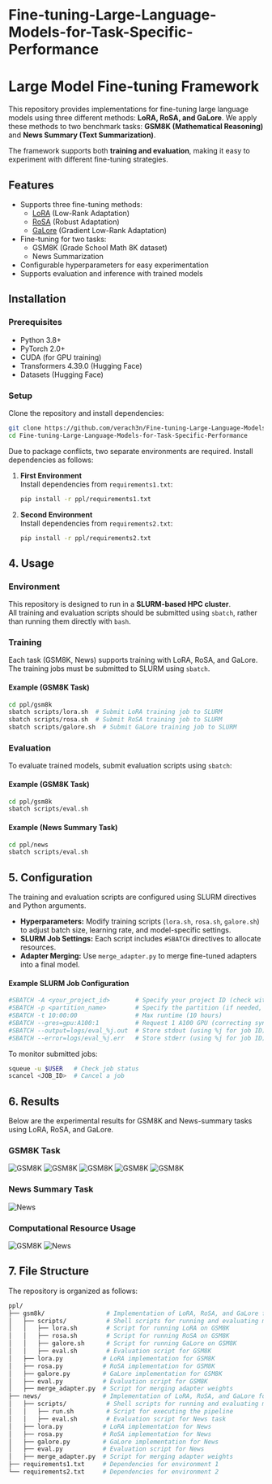 # Fine-tuning-Large-Language-Models-for-Task-Specific-Performance

# Large Model Fine-tuning Framework

This repository provides implementations for fine-tuning large language models using three different methods: **LoRA, RoSA, and GaLore**. We apply these methods to two benchmark tasks: **GSM8K (Mathematical Reasoning)** and **News Summary (Text Summarization)**.

The framework supports both **training and evaluation**, making it easy to experiment with different fine-tuning strategies.

## Features

- Supports three fine-tuning methods:
  - [LoRA](https://arxiv.org/abs/2106.09685) (Low-Rank Adaptation)
  - [RoSA](https://arxiv.org/abs/2401.04679) (Robust Adaptation)
  - [GaLore](https://arxiv.org/abs/2401.04679) (Gradient Low-Rank Adaptation)
- Fine-tuning for two tasks:
  - GSM8K (Grade School Math 8K dataset)
  - News Summarization
- Configurable hyperparameters for easy experimentation
- Supports evaluation and inference with trained models

## Installation

### Prerequisites
- Python 3.8+
- PyTorch 2.0+
- CUDA (for GPU training)
- Transformers 4.39.0 (Hugging Face)
- Datasets (Hugging Face)

### Setup
Clone the repository and install dependencies:
```bash
git clone https://github.com/verach3n/Fine-tuning-Large-Language-Models-for-Task-Specific-Performance.git
cd Fine-tuning-Large-Language-Models-for-Task-Specific-Performance
```
Due to package conflicts, two separate environments are required. Install dependencies as follows:

1. **First Environment**  
   Install dependencies from `requirements1.txt`:
   ```bash
   pip install -r ppl/requirements1.txt
    ```

2. **Second Environment**  
   Install dependencies from `requirements2.txt`:
   ```bash
   pip install -r ppl/requirements2.txt
    ```

## 4. Usage

### Environment
This repository is designed to run in a **SLURM-based HPC cluster**.  
All training and evaluation scripts should be submitted using `sbatch`, rather than running them directly with `bash`.

### Training
Each task (GSM8K, News) supports training with LoRA, RoSA, and GaLore. The training jobs must be submitted to SLURM using `sbatch`.

#### Example (GSM8K Task)
```bash
cd ppl/gsm8k
sbatch scripts/lora.sh  # Submit LoRA training job to SLURM
sbatch scripts/rosa.sh  # Submit RoSA training job to SLURM
sbatch scripts/galore.sh  # Submit GaLore training job to SLURM
```
### Evaluation
To evaluate trained models, submit evaluation scripts using `sbatch`:

#### Example (GSM8K Task)
```bash
cd ppl/gsm8k
sbatch scripts/eval.sh
```
#### Example (News Summary Task)
```bash
cd ppl/news
sbatch scripts/eval.sh
```

## 5. Configuration

The training and evaluation scripts are configured using SLURM directives and Python arguments.

- **Hyperparameters:** Modify training scripts (`lora.sh`, `rosa.sh`, `galore.sh`) to adjust batch size, learning rate, and model-specific settings.
- **SLURM Job Settings:** Each script includes `#SBATCH` directives to allocate resources.
- **Adapter Merging:** Use `merge_adapter.py` to merge fine-tuned adapters into a final model.

#### Example SLURM Job Configuration
```bash
#SBATCH -A <your_project_id>       # Specify your project ID (check with "projinfo" command)
#SBATCH -p <partition_name>        # Specify the partition (if needed, otherwise remove)
#SBATCH -t 10:00:00                # Max runtime (10 hours)
#SBATCH --gres=gpu:A100:1          # Request 1 A100 GPU (correcting syntax)
#SBATCH --output=logs/eval_%j.out  # Store stdout (using %j for job ID)
#SBATCH --error=logs/eval_%j.err   # Store stderr (using %j for job ID)
```

To monitor submitted jobs:
```bash
squeue -u $USER   # Check job status
scancel <JOB_ID>  # Cancel a job
```

## 6. Results

Below are the experimental results for GSM8K and News-summary tasks using LoRA, RoSA, and GaLore.

### GSM8K Task
![GSM8K](figs/result1.png)
![GSM8K](figs/result3.png)
![GSM8K](figs/result4.png)
![GSM8K](figs/result5.png)
![GSM8K](figs/result6.png)

### News Summary Task
![News](figs/result2.png)

### Computational Resource Usage
![GSM8K](figs/table1.png)
![News](figs/table2.png)

## 7. File Structure
The repository is organized as follows:

```bash
ppl/
├── gsm8k/                 # Implementation of LoRA, RoSA, and GaLore for the GSM8K task
│   ├── scripts/           # Shell scripts for running and evaluating models
│   │   ├── lora.sh        # Script for running LoRA on GSM8K
│   │   ├── rosa.sh        # Script for running RoSA on GSM8K
│   │   ├── galore.sh      # Script for running GaLore on GSM8K
│   │   ├── eval.sh        # Evaluation script for GSM8K
│   ├── lora.py           # LoRA implementation for GSM8K
│   ├── rosa.py           # RoSA implementation for GSM8K
│   ├── galore.py         # GaLore implementation for GSM8K
│   ├── eval.py           # Evaluation script for GSM8K
│   ├── merge_adapter.py  # Script for merging adapter weights
├── news/                 # Implementation of LoRA, RoSA, and GaLore for the News task
│   ├── scripts/           # Shell scripts for running and evaluating models
│   │   ├── run.sh         # Script for executing the pipeline
│   │   ├── eval.sh        # Evaluation script for News task
│   ├── lora.py           # LoRA implementation for News
│   ├── rosa.py           # RoSA implementation for News
│   ├── galore.py         # GaLore implementation for News
│   ├── eval.py           # Evaluation script for News
│   ├── merge_adapter.py  # Script for merging adapter weights
├── requirements1.txt     # Dependencies for environment 1
└── requirements2.txt     # Dependencies for environment 2
```











